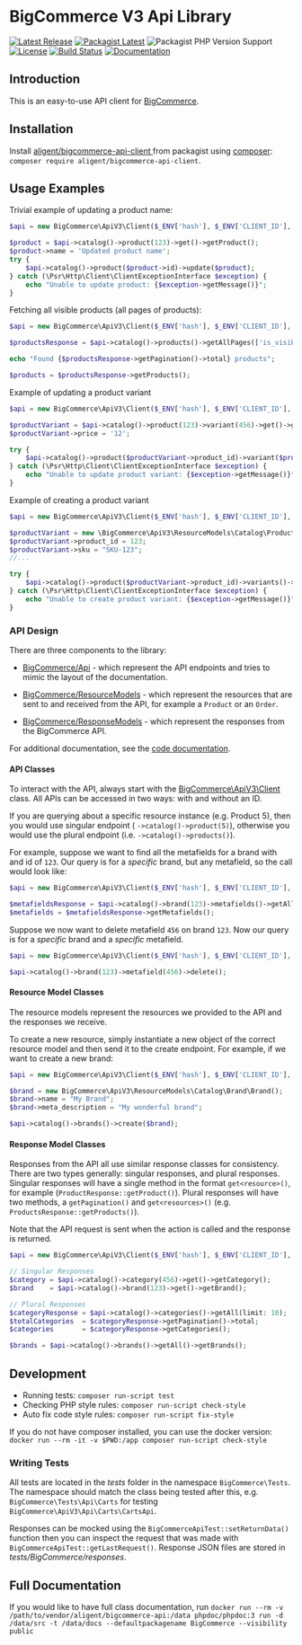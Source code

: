 # BigCommerce V3 Api Library

[![Latest Release](https://img.shields.io/github/v/release/aligent/bigcommerce-v3-api-php-client?sort=semver)](https://github.com/aligent/bigcommerce-v3-api-php-client/releases)
[![Packagist Latest](https://img.shields.io/packagist/v/aligent/bigcommerce-api-client)](https://packagist.org/packages/aligent/bigcommerce-api-client)
![Packagist PHP Version Support](https://img.shields.io/packagist/php-v/aligent/bigcommerce-api-client/dev-main)
[![License](https://img.shields.io/github/license/aligent/bigcommerce-v3-api-php-client)](https://github.com/aligent/bigcommerce-v3-api-php-client/blob/main/LICENSE.md)
[![Build Status](https://img.shields.io/github/actions/workflow/status/aligent/bigcommerce-v3-api-php-client/php.yml?branch=main)](https://github.com/aligent/bigcommerce-v3-api-php-client/actions/workflows/php.yml)
[![Documentation](https://img.shields.io/badge/docs-generated-success)](https://aligent.github.io/bigcommerce-v3-api-php-client/)
## Introduction

This is an easy-to-use API client for [BigCommerce](https://developer.bigcommerce.com/api-reference).

## Installation

Install [aligent/bigcommerce-api-client ](https://packagist.org/packages/aligent/bigcommerce-api-client) 
from packagist using [composer](https://getcomposer.org/): `composer require aligent/bigcommerce-api-client`.

## Usage Examples

Trivial example of updating a product name:

```php
$api = new BigCommerce\ApiV3\Client($_ENV['hash'], $_ENV['CLIENT_ID'], $_ENV['ACCESS_TOKEN']);

$product = $api->catalog()->product(123)->get()->getProduct();
$product->name = 'Updated product name';
try {
    $api->catalog()->product($product->id)->update($product);
} catch (\Psr\Http\Client\ClientExceptionInterface $exception) {
    echo "Unable to update product: {$exception->getMessage()}";
}
```

Fetching all visible products (all pages of products):

```php
$api = new BigCommerce\ApiV3\Client($_ENV['hash'], $_ENV['CLIENT_ID'], $_ENV['ACCESS_TOKEN']);

$productsResponse = $api->catalog()->products()->getAllPages(['is_visible' => true]);

echo "Found {$productsResponse->getPagination()->total} products";

$products = $productsResponse->getProducts();
```

Example of updating a product variant

```php
$api = new BigCommerce\ApiV3\Client($_ENV['hash'], $_ENV['CLIENT_ID'], $_ENV['ACCESS_TOKEN']);

$productVariant = $api->catalog()->product(123)->variant(456)->get()->getProductVariant();
$productVariant->price = '12';

try {
    $api->catalog()->product($productVariant->product_id)->variant($productVariant->id)->update($productVariant);
} catch (\Psr\Http\Client\ClientExceptionInterface $exception) {
    echo "Unable to update product variant: {$exception->getMessage()}";
}
```

Example of creating a product variant

```php
$api = new BigCommerce\ApiV3\Client($_ENV['hash'], $_ENV['CLIENT_ID'], $_ENV['ACCESS_TOKEN']);

$productVariant = new \BigCommerce\ApiV3\ResourceModels\Catalog\Product\ProductVariant();
$productVariant->product_id = 123;
$productVariant->sku = "SKU-123";
//...

try {
    $api->catalog()->product($productVariant->product_id)->variants()->create($productVariant);
} catch (\Psr\Http\Client\ClientExceptionInterface $exception) {
    echo "Unable to create product variant: {$exception->getMessage()}";
}
```

### API Design

There are three components to the library:

- [BigCommerce/Api](./src/BigCommerce/Api) - which represent the API endpoints and tries to mimic the layout of the 
  documentation.
  
- [BigCommerce/ResourceModels](./src/BigCommerce/ResourceModels) - which represent the resources that are sent to and 
  received from the API, for example a `Product` or an `Order`.
  
- [BigCommerce/ResponseModels](./src/BigCommerce/ResponseModels) - which represent the responses from the BigCommerce 
  API.
  
For additional documentation, see the [code documentation](https://aligent.github.io/bigcommerce-v3-api-php-client/).
  
#### API Classes

To interact with the API, always start with the [BigCommerce\ApiV3\Client](./src/BigCommerce/Client.php) class. All APIs
can be accessed in two ways: with and without an ID.

If you are querying about a specific resource instance (e.g. Product 5), then you would use singular endpoint (
`->catalog()->product(5)`), otherwise you would use the plural endpoint (i.e. `->catalog()->products()`). 

For example, suppose we want to find all the metafields for a brand with and id of `123`. Our query is for a _specific_
brand, but any metafield, so the call would look like:

```php
$api = new BigCommerce\ApiV3\Client($_ENV['hash'], $_ENV['CLIENT_ID'], $_ENV['ACCESS_TOKEN']);

$metafieldsResponse = $api->catalog()->brand(123)->metafields()->getAll();
$metafields = $metafieldsResponse->getMetafields();
```

Suppose we now want to delete metafield `456` on brand `123`. Now our query is for a _specific_ brand and a _specific_ 
metafield.

```php
$api = new BigCommerce\ApiV3\Client($_ENV['hash'], $_ENV['CLIENT_ID'], $_ENV['ACCESS_TOKEN']);

$api->catalog()->brand(123)->metafield(456)->delete();
```

#### Resource Model Classes

The resource models represent the resources we provided to the API and the responses we receive.

To create a new resource, simply instantiate a new object of the correct resource model and then send it to the create
endpoint. For example, if we want to create a new brand:

```php
$api = new BigCommerce\ApiV3\Client($_ENV['hash'], $_ENV['CLIENT_ID'], $_ENV['ACCESS_TOKEN']);

$brand = new BigCommerce\ApiV3\ResourceModels\Catalog\Brand\Brand();
$brand->name = "My Brand";
$brand->meta_description = "My wonderful brand";

$api->catalog()->brands()->create($brand);
```

#### Response Model Classes

Responses from the API all use similar response classes for consistency. There are two types generally: singular responses, 
and plural responses. Singular responses will have a single method in the format `get<resource>()`,
for example (`ProductResponse::getProduct()`). Plural responses will have two methods, a `getPagination()`
 and `get<resources>()` (e.g. `ProductsResponse::getProducts()`).

Note that the API request is sent when the action is called and the response
is returned.

```php
$api = new BigCommerce\ApiV3\Client($_ENV['hash'], $_ENV['CLIENT_ID'], $_ENV['ACCESS_TOKEN']);

// Singular Responses
$category = $api->catalog()->category(456)->get()->getCategory();
$brand    = $api->catalog()->brand(123)->get()->getBrand(); 

// Plural Responses
$categoryResponse = $api->catalog()->categories()->getAll(limit: 10);
$totalCategories  = $categoryResponse->getPagination()->total;
$categories       = $categoryResponse->getCategories();

$brands = $api->catalog()->brands()->getAll()->getBrands();
```

## Development

- Running tests: `composer run-script test`
- Checking PHP style rules: `composer run-script check-style`
- Auto fix code style rules: `composer run-script fix-style`

If you do not have composer installed, you can use the docker version: `docker run --rm -it -v $PWD:/app composer run-script check-style`

### Writing Tests

All tests are located in the _tests_ folder in the namespace `BigCommerce\Tests`. The namespace should match the class
being tested after this, e.g. `BigCommerce\Tests\Api\Carts` for testing `BigCommerce\ApiV3\Api\Carts\CartsApi`.

Responses can be mocked using the  `BigCommerceApiTest::setReturnData()` function then you can inspect the request that
was made with `BigCommerceApiTest::getLastRequest()`. Response JSON files are stored in _tests/BigCommerce/responses_.

## Full Documentation

If you would like to have full class documentation, run 
`docker run --rm -v /path/to/vendor/aligent/bigcommerce-api:/data phpdoc/phpdoc:3 run -d /data/src -t /data/docs --defaultpackagename BigCommerce --visibility public`
